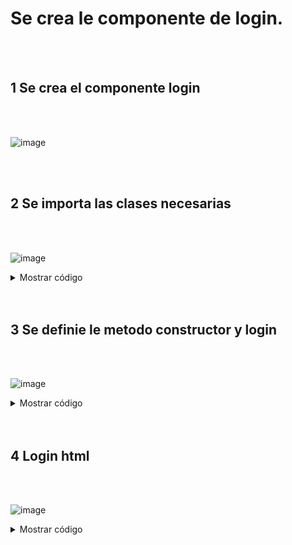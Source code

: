 # Se crea le componente de login.

<br>
<br>

## 1 Se crea el componente login

<br>
<br>

![image](https://user-images.githubusercontent.com/31961588/171077740-09f3d0b6-0769-4548-be86-90208653f4c7.png)

<br>
<br>

## 2 Se importa las clases necesarias

<br>
<br>

![image](https://user-images.githubusercontent.com/31961588/171077911-8a4c67cc-8c95-4c15-aeb4-c342dbb3409e.png)

<details><summary>Mostrar código</summary>

<p>   
    
```TypeScript
import { Component, OnInit } from '@angular/core';
import { Usuario } from './usuario';
import swal from 'sweetalert2';
import { AuthService } from './auth.service';
import { Router } from '@angular/router';
```

</p>
</details>

<br>
<br>

## 3 Se definie le metodo constructor y  login

<br>
<br>

![image](https://user-images.githubusercontent.com/31961588/171078807-b389033f-2e90-456e-b61a-7f83e8e24256.png)

<details><summary>Mostrar código</summary>

<p>   
    
```TypeScript
import { Component, OnInit } from '@angular/core';
import { Usuario } from './usuario';
import swal from 'sweetalert2';
import { AuthService } from './auth.service';
import { Router } from '@angular/router';

@Component({
  selector: 'app-login',
  templateUrl: './login.component.html',
  styleUrls: ['./login.component.css']
})
export class LoginComponent implements OnInit {

  titulo: string = 'Por favor Sign In!';
  usuario: Usuario;

  constructor(private authService: AuthService,
    private router: Router) {
    this.usuario = new Usuario();
  }

  ngOnInit(): void {
  }

  login(): void {
    if (this.usuario.username == null || this.usuario.password == null) {
      swal.fire('Error Login', 'Username o password vacías!', 'error');
      return;
    }
    this.authService.login(this.usuario).subscribe(response => {
      this.authService.guardarUsuario(response.access_token);
      this.authService.guardarToken(response.access_token);
      let usuario = this.authService.usuario;
      this.router.navigate(['/clientes']);
      swal.fire('Login', `Hola ${usuario.username}, has iniciado sesión con éxito!`, 'success');
    }, err => {
      if (err.status == 400) {
        swal.fire('Error Login', 'Usuario o clave incorrectas!', 'error');
      }
    }
    );
  }


}

```

</p>
</details>


<br>
<br>

## 4 Login html

<br>
<br>

![image](https://user-images.githubusercontent.com/31961588/171079355-5e3cfba7-1fa7-40e3-941e-41092327e213.png)

<details><summary>Mostrar código</summary>

<p>   
    
```html

<div class="card border-primary text-center" style="width: 40%; margin: 10px auto auto;">
    <div class="card-header">{{titulo}}</div>
    <div class="card-body">
  
      <form method="post"> 
        <div class="form-group col-sm-6">
          <input [(ngModel)]="usuario.username" type="text" class="form-control"
          name="username" id="username" placeholder="Username" autofocus style="display:inline; width:400px;"  required>
        </div>
  
        <div class="form-group col-sm-6">
          <input [(ngModel)]="usuario.password" type="password" class="form-control"
          name="password" id="password" placeholder="Password" style="display:inline; width:400px; margin-top: 10px;" required>
        </div>
  
        <div class="form-group col-sm-6">
          <input (click)='login()' type="submit" class="btn btn-lg btn-primary btn-block" style="display:inline; width:400px; margin-top: 10px;" value="Login">
        </div>
      </form>
    </div>
  </div>




```

</p>
</details>

<br>
<br>




